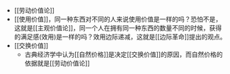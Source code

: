 - [[劳动价值论]]
- [[使用价值]]，同一种东西对不同的人来说使用价值是一样的吗？恐怕不是，这就是[[主观价值论]]，同一个人在拥有同一种东西的数量不同的时候，获得的满足感(效用)是一样的吗？效用边际递减，这就是[[边际革命]]提出的观点。
- [[交换价值]]
    - 古典经济学中认为[[自然价格]]是决定[[交换价值]]的原因，而自然价格的依据就是[[劳动价值论]]
